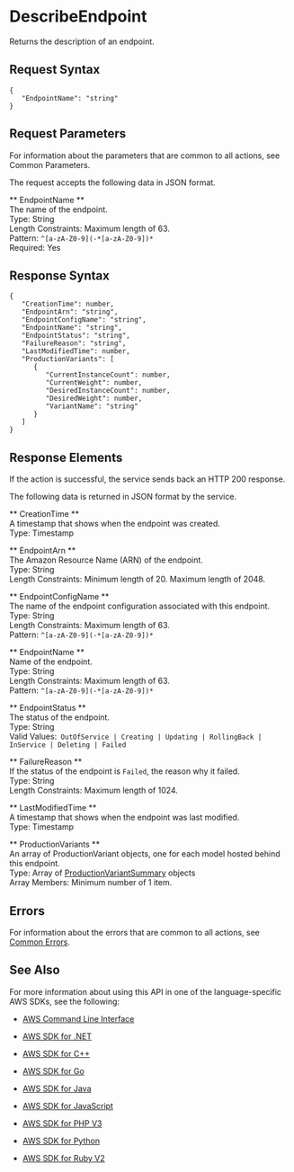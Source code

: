 # DescribeEndpoint<a name="API_DescribeEndpoint"></a>

Returns the description of an endpoint\.

## Request Syntax<a name="API_DescribeEndpoint_RequestSyntax"></a>

```
{
   "EndpointName": "string"
}
```

## Request Parameters<a name="API_DescribeEndpoint_RequestParameters"></a>

For information about the parameters that are common to all actions, see Common Parameters\.

The request accepts the following data in JSON format\.

 ** EndpointName **   
The name of the endpoint\.  
Type: String  
Length Constraints: Maximum length of 63\.  
Pattern: `^[a-zA-Z0-9](-*[a-zA-Z0-9])*`   
Required: Yes

## Response Syntax<a name="API_DescribeEndpoint_ResponseSyntax"></a>

```
{
   "CreationTime": number,
   "EndpointArn": "string",
   "EndpointConfigName": "string",
   "EndpointName": "string",
   "EndpointStatus": "string",
   "FailureReason": "string",
   "LastModifiedTime": number,
   "ProductionVariants": [ 
      { 
         "CurrentInstanceCount": number,
         "CurrentWeight": number,
         "DesiredInstanceCount": number,
         "DesiredWeight": number,
         "VariantName": "string"
      }
   ]
}
```

## Response Elements<a name="API_DescribeEndpoint_ResponseElements"></a>

If the action is successful, the service sends back an HTTP 200 response\.

The following data is returned in JSON format by the service\.

 ** CreationTime **   
A timestamp that shows when the endpoint was created\.  
Type: Timestamp

 ** EndpointArn **   
The Amazon Resource Name \(ARN\) of the endpoint\.  
Type: String  
Length Constraints: Minimum length of 20\. Maximum length of 2048\.

 ** EndpointConfigName **   
The name of the endpoint configuration associated with this endpoint\.  
Type: String  
Length Constraints: Maximum length of 63\.  
Pattern: `^[a-zA-Z0-9](-*[a-zA-Z0-9])*` 

 ** EndpointName **   
Name of the endpoint\.  
Type: String  
Length Constraints: Maximum length of 63\.  
Pattern: `^[a-zA-Z0-9](-*[a-zA-Z0-9])*` 

 ** EndpointStatus **   
The status of the endpoint\.  
Type: String  
Valid Values:` OutOfService | Creating | Updating | RollingBack | InService | Deleting | Failed` 

 ** FailureReason **   
If the status of the endpoint is `Failed`, the reason why it failed\.   
Type: String  
Length Constraints: Maximum length of 1024\.

 ** LastModifiedTime **   
A timestamp that shows when the endpoint was last modified\.  
Type: Timestamp

 ** ProductionVariants **   
 An array of ProductionVariant objects, one for each model hosted behind this endpoint\.   
Type: Array of [ProductionVariantSummary](API_ProductionVariantSummary.md) objects  
Array Members: Minimum number of 1 item\.

## Errors<a name="API_DescribeEndpoint_Errors"></a>

For information about the errors that are common to all actions, see [Common Errors](CommonErrors.md)\.

## See Also<a name="API_DescribeEndpoint_SeeAlso"></a>

For more information about using this API in one of the language\-specific AWS SDKs, see the following:

+  [AWS Command Line Interface](http://docs.aws.amazon.com/goto/aws-cli/sagemaker-2017-07-24/DescribeEndpoint) 

+  [AWS SDK for \.NET](http://docs.aws.amazon.com/goto/DotNetSDKV3/sagemaker-2017-07-24/DescribeEndpoint) 

+  [AWS SDK for C\+\+](http://docs.aws.amazon.com/goto/SdkForCpp/sagemaker-2017-07-24/DescribeEndpoint) 

+  [AWS SDK for Go](http://docs.aws.amazon.com/goto/SdkForGoV1/sagemaker-2017-07-24/DescribeEndpoint) 

+  [AWS SDK for Java](http://docs.aws.amazon.com/goto/SdkForJava/sagemaker-2017-07-24/DescribeEndpoint) 

+  [AWS SDK for JavaScript](http://docs.aws.amazon.com/goto/AWSJavaScriptSDK/sagemaker-2017-07-24/DescribeEndpoint) 

+  [AWS SDK for PHP V3](http://docs.aws.amazon.com/goto/SdkForPHPV3/sagemaker-2017-07-24/DescribeEndpoint) 

+  [AWS SDK for Python](http://docs.aws.amazon.com/goto/boto3/sagemaker-2017-07-24/DescribeEndpoint) 

+  [AWS SDK for Ruby V2](http://docs.aws.amazon.com/goto/SdkForRubyV2/sagemaker-2017-07-24/DescribeEndpoint) 